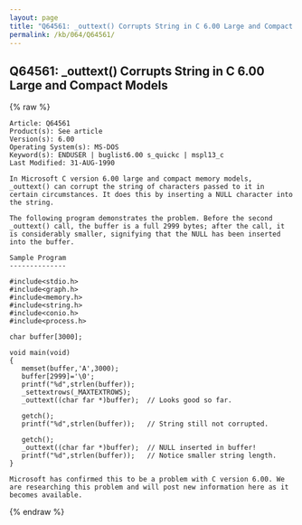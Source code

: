 ```yaml
---
layout: page
title: "Q64561: _outtext() Corrupts String in C 6.00 Large and Compact Models"
permalink: /kb/064/Q64561/
---
```


## Q64561: _outtext() Corrupts String in C 6.00 Large and Compact Models

{% raw %}

	Article: Q64561
	Product(s): See article
	Version(s): 6.00
	Operating System(s): MS-DOS
	Keyword(s): ENDUSER | buglist6.00 s_quickc | mspl13_c
	Last Modified: 31-AUG-1990
	
	In Microsoft C version 6.00 large and compact memory models,
	_outtext() can corrupt the string of characters passed to it in
	certain circumstances. It does this by inserting a NULL character into
	the string.
	
	The following program demonstrates the problem. Before the second
	_outtext() call, the buffer is a full 2999 bytes; after the call, it
	is considerably smaller, signifying that the NULL has been inserted
	into the buffer.
	
	Sample Program
	--------------
	
	#include<stdio.h>
	#include<graph.h>
	#include<memory.h>
	#include<string.h>
	#include<conio.h>
	#include<process.h>
	
	char buffer[3000];
	
	void main(void)
	{
	   memset(buffer,'A',3000);
	   buffer[2999]='\0';
	   printf("%d",strlen(buffer));
	   _settextrows(_MAXTEXTROWS);
	   _outtext((char far *)buffer);  // Looks good so far.
	
	   getch();
	   printf("%d",strlen(buffer));   // String still not corrupted.
	
	   getch();
	   _outtext((char far *)buffer);  // NULL inserted in buffer!
	   printf("%d",strlen(buffer));   // Notice smaller string length.
	}
	
	Microsoft has confirmed this to be a problem with C version 6.00. We
	are researching this problem and will post new information here as it
	becomes available.

{% endraw %}
